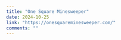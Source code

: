 ```yaml
---
title: "One Square Minesweeper"
date: 2024-10-25
link: "https://onesquareminesweeper.com/"
comments: ""
---
```


